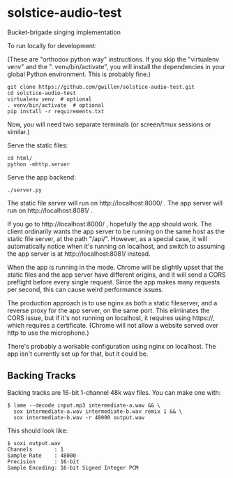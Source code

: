 # solstice-audio-test

Bucket-brigade singing implementation

To run locally for development:

(These are "orthodox python way" instructions. If you skip the "virtualenv venv" and the ". venv/bin/activate", you will install the dependencies in your global Python environment. This is probably fine.)
```
git clone https://github.com/gwillen/solstice-audio-test.git
cd solstice-audio-test
virtualenv venv  # optional
. venv/bin/activate  # optional
pip install -r requirements.txt
```

Now, you will need two separate terminals (or screen/tmux sessions or similar.)

Serve the static files:
```
cd html/
python -mhttp.server
```

Serve the app backend:
```
./server.py
```

The static file server will run on http://localhost:8000/ . The app server will run on http://localhost:8081/ .

If you go to http://localhost:8000/ , hopefully the app should work. The client ordinarily wants the app server to be running on the same host as the static file server, at the path "/api/". However, as a special case, it will automatically notice when it's running on localhost, and switch to assuming the app server is at http://localhost:8081/ instead.

When the app is running in the mode. Chrome will be slightly upset that the static files and the app server have different origins, and it will send a CORS preflight before every single request. Since the app makes many requests per second, this can cause weird performance issues.

The production approach is to use nginx as both a static fileserver, and a reverse proxy for the app server, on the same port. This eliminates the CORS issue, but if it's not running on localhost, it requires using https://, which requires a certificate. (Chrome will not allow a website served over http to use the microphone.)

There's probably a workable configuration using nginx on localhost. The app isn't currently set up for that, but it could be.

## Backing Tracks

Backing tracks are 16-bit 1-channel 48k wav files.  You can make one with:

    $ lame --decode input.mp3 intermediate-a.wav && \
      sox intermediate-a.wav intermediate-b.wav remix 1 && \
      sox intermediate-b.wav -r 48000 output.wav

This should look like:

    $ soxi output.wav
    Channels       : 1
    Sample Rate    : 48000
    Precision      : 16-bit
    Sample Encoding: 16-bit Signed Integer PCM
